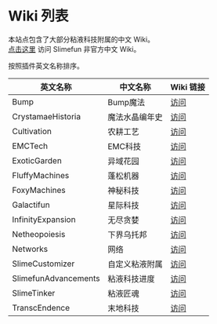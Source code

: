 # Wiki 列表

本站点包含了大部分粘液科技附属的中文 Wiki。  
[点击这里](https://slimefun-wiki.guizhanss.cn/) 访问 Slimefun 非官方中文 Wiki。

按照插件英文名称排序。

| 英文名称 | 中文名称 | Wiki 链接 |
| --- | --- | --- |
| Bump | Bump魔法 | [访问](https://docs.ybw0014.dev/zh-Hans/bump/) |
| CrystamaeHistoria | 魔法水晶编年史 | [访问](/crystamae-historia/) |
| Cultivation | 农耕工艺 | [访问](/cultivation/) |
| EMCTech | EMC科技 | [访问](/emctech/) |
| ExoticGarden | 异域花园 | [访问](/exotic-garden/) |
| FluffyMachines | 蓬松机器 | [访问](/fluffy-machines/) |
| FoxyMachines | 神秘科技 | [访问](/foxy-machines/) |
| Galactifun | 星际科技 | [访问](/galactifun/) |
| InfinityExpansion | 无尽贪婪 | [访问](/infinity-expansion/) |
| Netheopoiesis | 下界乌托邦 | [访问](/netheopoiesis/) |
| Networks | 网络 | [访问](/networks/) |
| SlimeCustomizer | 自定义粘液附属 | [访问](/slime-customizer/) |
| SlimefunAdvancements | 粘液科技进度 | [访问](/slimefun-advancements/) |
| SlimeTinker | 粘液匠魂 | [访问](/slime-tinker/) |
| TranscEndence | 末地科技 | [访问](/transc-endence/) |
